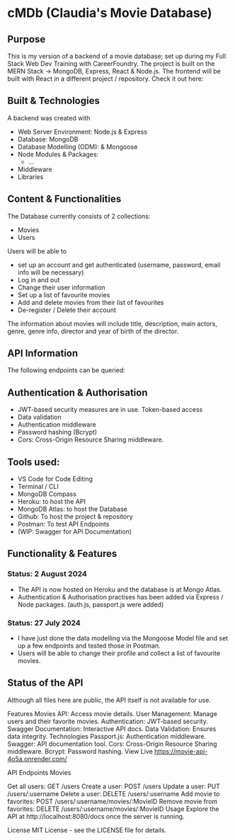 # cMDb (Claudia's Movie Database)



## Purpose

This is my version of a backend of a movie database; set up during my Full Stack Web Dev Training with CareerFoundry. 
The project is built on the MERN Stack -> MongoDB, Express, React & Node.js.
The frontend will be built with React in a different project / repository. Check it out here:

## Built & Technologies

A backend was created with
- Web Server Environment: Node.js & Express
- Database: MongoDB
- Database Modelling (ODM): & Mongoose
- Node Modules & Packages:
    - ...
- Middleware
- Libraries

## Content & Functionalities

The Database currently consists of 2 collections:
- Movies
- Users

Users will be able to
- set up an account and get authenticated (username, password, email info will be necessary)
- Log in and out
- Change their user information
- Set up a list of favourite movies
- Add and delete movies from their list of favourites
- De-register / Delete their account

The information about movies will include title, description, main actors, genre, genre info, director and year of birth of the director.

## API Information

The following endpoints can be queried:



## Authentication & Authorisation
- JWT-based security measures are in use. Token-based access
- Data validation
- Authentication middleware
- Password hashing (Bcrypt)
- Cors: Cross-Origin Resource Sharing middleware.

## Tools used:

- VS Code for Code Editing
- Terminal / CLI
- MongoDB Compass
- Heroku: to host the API
- MongoDB Atlas: to host the Database
- Github: To host the project & repository
- Postman: To test API Endpoints
- (WIP: Swagger for API Documentation)

## Functionality & Features



### Status: 2 August 2024

- The API is now hosted on Heroku and the database is at Mongo Atlas.
- Authentication & Authorisation practises has been added via Express / Node packages. (auth.js, passport.js were added)

### Status: 27 July 2024

- I have just done the data modelling via the Mongoose Model file and set up a few endpoints and tested those in Postman.
- Users will be able to change their profile and collect a list of favourite movies.







## Status of the API

Although all files here are public, the API itself is not available for use.










Features
Movies API: Access movie details.
User Management: Manage users and their favorite movies.
Authentication: JWT-based security.
Swagger Documentation: Interactive API docs.
Data Validation: Ensures data integrity.
Technologies
Passport.js: Authentication middleware.
Swagger: API documentation tool.
Cors: Cross-Origin Resource Sharing middleware.
Bcrypt: Password hashing.
View Live
https://movie-api-4o5a.onrender.com/

API Endpoints
Movies


Get all users: GET /users
Create a user: POST /users
Update a user: PUT /users/:username
Delete a user: DELETE /users/:username
Add movie to favorites: POST /users/:username/movies/:MovieID
Remove movie from favorites: DELETE /users/:username/movies/:MovieID
Usage
Explore the API at http://localhost:8080/docs once the server is running.

License
MIT License - see the LICENSE file for details.